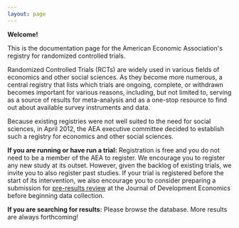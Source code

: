 ```yaml
---
layout: page
---
```


**Welcome!**

This is the documentation page for the American Economic Association's registry for randomized controlled trials.

Randomized Controlled Trials (RCTs) are widely used in various fields of economics and other social sciences. As they become more numerous, a central registry that lists which trials are ongoing, complete, or withdrawn becomes important for various reasons, including, but not limited to, serving as a source of results for meta-analysis and as a one-stop resource to find out about available survey instruments and data.

Because existing registries were not well suited to the need for social sciences, in April 2012, the AEA executive committee decided to establish such a registry for economics and other social sciences.

**If you are running or have run a trial:** Registration is free and you do not need to be a member of the AEA to register. We encourage you to register any new study at its outset. However, given the backlog of existing trials, we invite you to also register past studies. If your trial is registered before the start of its intervention, we also encourage you to consider preparing a submission for [pre-results review](http://jde-preresultsreview.org/) at the Journal of Development Economics before beginning data collection.

**If you are searching for results:** Please browse the database. More results are always forthcoming!



